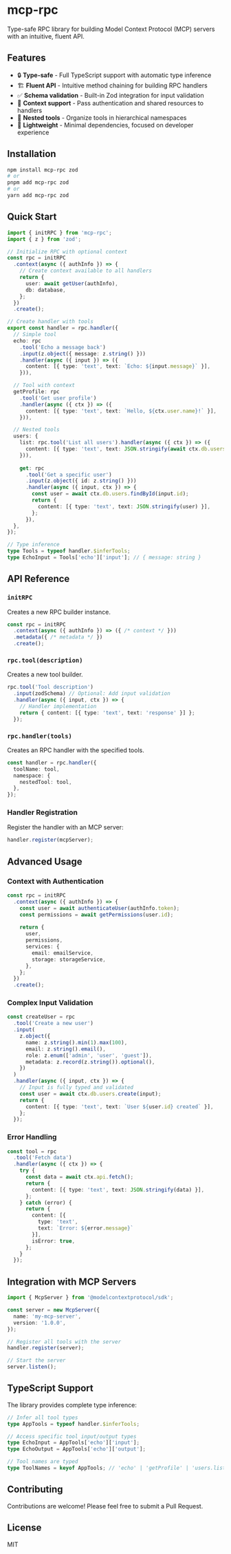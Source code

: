 # mcp-rpc

Type-safe RPC library for building Model Context Protocol (MCP) servers with an intuitive, fluent API.

## Features

- 🔒 **Type-safe** - Full TypeScript support with automatic type inference
- 🏗️ **Fluent API** - Intuitive method chaining for building RPC handlers
- ✅ **Schema validation** - Built-in Zod integration for input validation
- 🔐 **Context support** - Pass authentication and shared resources to handlers
- 📁 **Nested tools** - Organize tools in hierarchical namespaces
- 🚀 **Lightweight** - Minimal dependencies, focused on developer experience

## Installation

```bash
npm install mcp-rpc zod
# or
pnpm add mcp-rpc zod
# or
yarn add mcp-rpc zod
```

## Quick Start

```typescript
import { initRPC } from 'mcp-rpc';
import { z } from 'zod';

// Initialize RPC with optional context
const rpc = initRPC
  .context(async ({ authInfo }) => {
    // Create context available to all handlers
    return {
      user: await getUser(authInfo),
      db: database,
    };
  })
  .create();

// Create handler with tools
export const handler = rpc.handler({
  // Simple tool
  echo: rpc
    .tool('Echo a message back')
    .input(z.object({ message: z.string() }))
    .handler(async ({ input }) => ({
      content: [{ type: 'text', text: `Echo: ${input.message}` }],
    })),

  // Tool with context
  getProfile: rpc
    .tool('Get user profile')
    .handler(async ({ ctx }) => ({
      content: [{ type: 'text', text: `Hello, ${ctx.user.name}!` }],
    })),

  // Nested tools
  users: {
    list: rpc.tool('List all users').handler(async ({ ctx }) => ({
      content: [{ type: 'text', text: JSON.stringify(await ctx.db.users.findMany()) }],
    })),
    
    get: rpc
      .tool('Get a specific user')
      .input(z.object({ id: z.string() }))
      .handler(async ({ input, ctx }) => {
        const user = await ctx.db.users.findById(input.id);
        return {
          content: [{ type: 'text', text: JSON.stringify(user) }],
        };
      }),
  },
});

// Type inference
type Tools = typeof handler.$inferTools;
type EchoInput = Tools['echo']['input']; // { message: string }
```

## API Reference

### `initRPC`

Creates a new RPC builder instance.

```typescript
const rpc = initRPC
  .context(async ({ authInfo }) => ({ /* context */ }))
  .metadata({ /* metadata */ })
  .create();
```

### `rpc.tool(description)`

Creates a new tool builder.

```typescript
rpc.tool('Tool description')
  .input(zodSchema) // Optional: Add input validation
  .handler(async ({ input, ctx }) => {
    // Handler implementation
    return { content: [{ type: 'text', text: 'response' }] };
  });
```

### `rpc.handler(tools)`

Creates an RPC handler with the specified tools.

```typescript
const handler = rpc.handler({
  toolName: tool,
  namespace: {
    nestedTool: tool,
  },
});
```

### Handler Registration

Register the handler with an MCP server:

```typescript
handler.register(mcpServer);
```

## Advanced Usage

### Context with Authentication

```typescript
const rpc = initRPC
  .context(async ({ authInfo }) => {
    const user = await authenticateUser(authInfo.token);
    const permissions = await getPermissions(user.id);
    
    return {
      user,
      permissions,
      services: {
        email: emailService,
        storage: storageService,
      },
    };
  })
  .create();
```

### Complex Input Validation

```typescript
const createUser = rpc
  .tool('Create a new user')
  .input(
    z.object({
      name: z.string().min(1).max(100),
      email: z.string().email(),
      role: z.enum(['admin', 'user', 'guest']),
      metadata: z.record(z.string()).optional(),
    })
  )
  .handler(async ({ input, ctx }) => {
    // Input is fully typed and validated
    const user = await ctx.db.users.create(input);
    return {
      content: [{ type: 'text', text: `User ${user.id} created` }],
    };
  });
```

### Error Handling

```typescript
const tool = rpc
  .tool('Fetch data')
  .handler(async ({ ctx }) => {
    try {
      const data = await ctx.api.fetch();
      return {
        content: [{ type: 'text', text: JSON.stringify(data) }],
      };
    } catch (error) {
      return {
        content: [{ 
          type: 'text', 
          text: `Error: ${error.message}` 
        }],
        isError: true,
      };
    }
  });
```

## Integration with MCP Servers

```typescript
import { McpServer } from '@modelcontextprotocol/sdk';

const server = new McpServer({
  name: 'my-mcp-server',
  version: '1.0.0',
});

// Register all tools with the server
handler.register(server);

// Start the server
server.listen();
```

## TypeScript Support

The library provides complete type inference:

```typescript
// Infer all tool types
type AppTools = typeof handler.$inferTools;

// Access specific tool input/output types
type EchoInput = AppTools['echo']['input'];
type EchoOutput = AppTools['echo']['output'];

// Tool names are typed
type ToolNames = keyof AppTools; // 'echo' | 'getProfile' | 'users.list' | 'users.get'
```

## Contributing

Contributions are welcome! Please feel free to submit a Pull Request.

## License

MIT